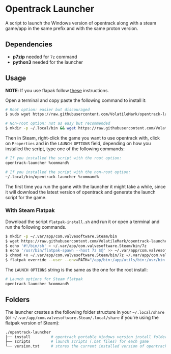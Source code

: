 # Opentrack Launcher

A script to launch the Windows version of opentrack along with a steam game/app in the same prefix and with the same proton version.

## Dependencies

- **p7zip** needed for `7z` command
- **python3** needed for the launcher

## Usage

**NOTE**: If you use flapak follow [these](#with-steam-flatpak) instructions.

Open a terminal and copy paste the following command to install it:

```bash
# Root option: easier but discouraged
$ sudo wget https://raw.githubusercontent.com/VolatileMark/opentrack-launcher/master/opentrack-launcher -O /usr/local/bin/opentrack-launcher && sudo chmod +x /usr/local/bin/opentrack-launcher

# Non-root option: not as easy but recommended
$ mkdir -p ~/.local/bin && wget https://raw.githubusercontent.com/VolatileMark/opentrack-launcher/master/opentrack-launcher -O ~/.local/bin/opentrack-launcher && chmod +x ~/.local/bin/opentrack-launcher
```

Then in Steam, right-click the game you want to use opentrack with, click on `Properties` and in the `LAUNCH OPTIONS` field, depending on how you installed the script, type one of the following commands:

```bash
# If you installed the script with the root option:
opentrack-launcher %command%

# If you installed the script with the non-root option:
~/.local/bin/opentrack-launcher %command%
```

The first time you run the game with the launcher it might take a while, since it will download the latest version of opentrack and generate the launch script for the game.

### With Steam Flatpak

Download the script `flatpak-install.sh` and run it or open a terminal and run the following commands.

```bash
$ mkdir -p ~/.var/app/com.valvesoftware.Steam/bin
$ wget https://raw.githubusercontent.com/VolatileMark/opentrack-launcher/master/opentrack-launcher -O ~/.var/app/com.valvesoftware.Steam/bin/opentrack-launcher
$ echo '#!/bin/sh' > ~/.var/app/com.valvesoftware.Steam/bin/7z
$ echo '/usr/bin/flatpak-spawn --host 7z $@' >> ~/.var/app/com.valvesoftware.Steam/bin/7z
$ chmod +x ~/.var/app/com.valvesoftware.Steam/bin/7z ~/.var/app/com.valvesoftware.Steam/bin/opentrack-launcher
$ flatpak override --user --env=PATH="/app/bin:/app/utils/bin:/usr/bin:/home/$USER/.var/app/com.valvesoftware.Steam/bin" --socket=session-bus com.valvesoftware.Steam
```

The `LAUNCH OPTIONS` string is the same as the one for the root install:

```bash
# Launch options for Steam flatpak
opentrack-launcher %command%
```

## Folders

The launcher creates a the following folder structure in your `~/.local/share` (or `~/.var/app/com.valvesoftware.Steam/.local/share` if you're using the flatpak version of Steam):

```bash
./opentrack-launcher
├── install         # opentrack portable Windows version install folder
├── scripts         # launch scripts (.bat files) for each game
└── version.txt     # stores the current installed version of opentrack (used for auto-updating opentrack)
```

